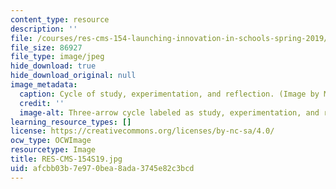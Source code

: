```yaml
---
content_type: resource
description: ''
file: /courses/res-cms-154-launching-innovation-in-schools-spring-2019/afcbb03b7e970bea8ada3745e82c3bcd_RES-CMS-154S19.jpg
file_size: 86927
file_type: image/jpeg
hide_download: true
hide_download_original: null
image_metadata:
  caption: Cycle of study, experimentation, and reflection. (Image by MIT OpenCourseWare.)
  credit: ''
  image-alt: Three-arrow cycle labeled as study, experimentation, and reflection.
learning_resource_types: []
license: https://creativecommons.org/licenses/by-nc-sa/4.0/
ocw_type: OCWImage
resourcetype: Image
title: RES-CMS-154S19.jpg
uid: afcbb03b-7e97-0bea-8ada-3745e82c3bcd
---
```

